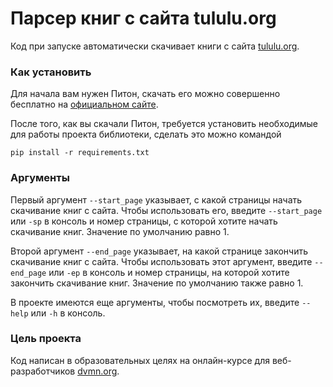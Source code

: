 # Парсер книг с сайта tululu.org
Код при запуске автоматически скачивает книги с сайта [tululu.org](http://tululu.org/).
### Как установить
Для начала вам нужен Питон, скачать его можно совершенно бесплатно на [официальном сайте](https://www.python.org/).

После того, как вы скачали Питон, требуется установить необходимые для работы проекта библиотеки, сделать это можно командой 
```
pip install -r requirements.txt
```
### Аргументы
Первый аргумент `--start_page` указывает, с какой страницы начать скачивание книг с сайта. Чтобы использовать его, введите `--start_page` или `-sp` в консоль и номер страницы, с которой хотите начать скачивание книг. Значение по умолчанию равно 1.

Второй аргумент `--end_page` указывает, на какой странице закончить скачивание книг с сайта. Чтобы использовать этот аргумент, введите `--end_page` или `-ep` в консоль и номер страницы, на которой хотите закончить скачивание книг. Значение по умолчанию также равно 1.

В проекте имеются еще аргументы, чтобы посмотреть их, введите `--help` или `-h` в консоль.
### Цель проекта
Код написан в образовательных целях на онлайн-курсе для веб-разработчиков [dvmn.org](https://dvmn.org/).
